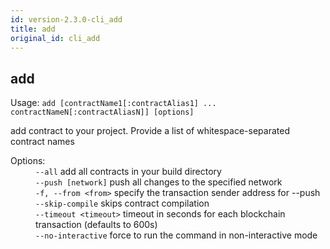 ```yaml
---
id: version-2.3.0-cli_add
title: add
original_id: cli_add
---
```


<div class="cli-command"><h2 class="cli-title">add</h2><p class="cli-usage">Usage: <code>add [contractName1[:contractAlias1] ... contractNameN[:contractAliasN]] [options]</code></p><p>add contract to your project. Provide a list of whitespace-separated contract names<br/></p><dl><dt><span>Options:</span></dt><dd><div><code>--all</code> add all contracts in your build directory</div><div><code>--push [network]</code> push all changes to the specified network</div><div><code>-f, --from &lt;from&gt;</code> specify the transaction sender address for --push</div><div><code>--skip-compile</code> skips contract compilation</div><div><code>--timeout &lt;timeout&gt;</code> timeout in seconds for each blockchain transaction (defaults to 600s)</div><div><code>--no-interactive</code> force to run the command in non-interactive mode</div></dd></dl></div>
